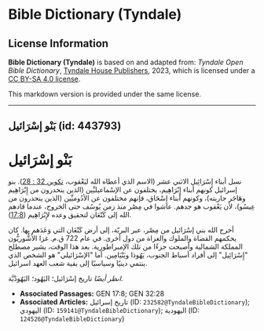 # Bible Dictionary (Tyndale)

## License Information

**Bible Dictionary (Tyndale)** is based on and adapted from: _Tyndale Open Bible Dictionary_, [Tyndale House Publishers](https://tyndaleopenresources.com/), 2023, which is licensed under a [CC BY-SA 4.0 license](https://creativecommons.org/licenses/by-sa/4.0/legalcode.en).

This markdown version is provided under the same license.



--------------------------------

## بَنْو إسْرَائيل (id: 443793)

بَنْو إسْرَائيل
===============

نسل أبناء إِسْرَائِيل الاثني عشر (الاسم الذي أعطاه الله ليَعْقوب، [تكوين 32 : 28](https://ref.ly/Gen32:28)). بنو إسرائيل كونهم أبناء إِبْرَاهِيم، يختلفون عن الإسْماعيليِّين (الذين ينحدرون من إِبْرَاهِيم وهَاجَر جاريته)، وكونهم أبناء إِسْحَاق، فإنهم مختلفون عن الأدُوميِّين (الذين ينحدرون من عِيسُو)، لأن يَعْقوب هو جدهم. عاشوا في مِصْر منذ زمن يُوسُف حتى الخروج، عندما قادهم الله إلى كَنْعَان لتحقيق وعده لإِبْرَاهِيم ([17:8](https://ref.ly/Gen17:8)).

أخرج الله بني إسْرَائيل من مِصْر، عبر البريّة، إلى أرض كَنْعَان التي وَعَدَهم بها. كان يحكمهم القضاة والملوك والغزاة من دول أخرى. في عام 722 ق.م. غزا الأَشُّوريُّون المملكة الشمالية وأصبحت جزءًا من تلك الإمبراطورية. بعد هذا الوقت، يشير مصطلح "إِسْرَائِيل" إلى أفراد أسباط الجنوب، يَهُوذا وبَنْيَامِين. أما "الإسْرَائيلي" هو الشخص الذي ينتمي دينيًا وسياسيًا إلى بقية شعب العهد اسرائيل.

*انظر أيضًا* تاريخ إسْرَائيل؛ اليَهُود؛ اليَهُودْيَّة.

* **Associated Passages:** GEN 17:8; GEN 32:28
* **Associated Articles:** تاريخ إسرائيل (ID: `232582@TyndaleBibleDictionary`); اليهودي (ID: `159141@TyndaleBibleDictionary`); اليهودية (ID: `124526@TyndaleBibleDictionary`)

